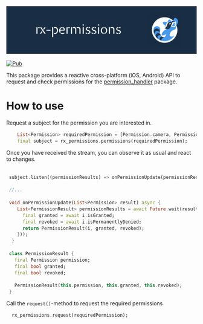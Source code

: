 <img src=".github/thumbnail.png"/>

[![Pub](https://img.shields.io/pub/v/rx_permissions.svg)](https://pub.dartlang.org/packages/rx_permissions)

This package provides a reactive cross-platform (iOS, Android) API 
to request and check permissions for the [permission_handler](https://pub.dev/packages/permission_handler) package.

# How to use

Request a subject for the permission you are interested in.
```dart
    List<Permission> requiredPermission = [Permission.camera, Permission.microphone];
    final subject = rx_permissions.permissions(requiredPermission);
```

Once you have received the stream, you can observe it as usual and react to changes.

```dart

 subject.listen((permissionResults) => onPermissionUpdate(permissionResults));

 //...

 void onPermissionUpdate(List<Permission> result) async {
    List<PermissionResult> permissionResults = await Future.wait(result.map((i) async {
      final granted = await i.isGranted;
      final revoked = await i.isPermanentlyDenied;
      return PermissionResult(i, granted, revoked);
    }));
  }

 class PermissionResult {
   final Permission permission;
   final bool granted;
   final bool revoked;

   PermissionResult(this.permission, this.granted, this.revoked);
 }
```

Call the `request()`-method to request the required permissions

```dart
  rx_permissions.request(requiredPermission);
```
